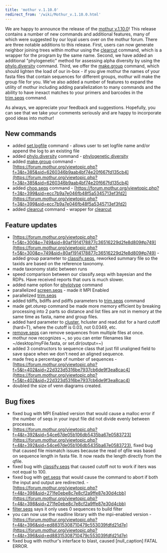 ```yaml
---
title: 'mothur v.1.10.0'
redirect_from: '/wiki/Mothur_v.1.10.0.html'
---
```

We are happy to announce the release of the [mothur
v.1.10.0](mothur_v.1.10.0)! This release contains a number of
new commands and additional features, many of which were suggested by
our loyal users over on the mothur forum. There are three notable
additions to this release. First, users can now generate neighbor
joining trees within mothur using the [clearcut](clearcut)
command, which is a wrapper for the program by the same name. Second, we
have added an additional "phylogenetic" method for assessing alpha
diversity by using the [phylo.diversity](phylo.diversity)
command. Third, we offer the [make.group](make.group)
command, which should lighten the load of our in-box - if you give
mothur the names of your fasta files that contain sequences for
different groups, mothur will make the group file for you. We've also
added a number of features to expand the utility of mothur including
adding parallelization to many commands and the ability to have inexact
matches to your primers and barcodes in the
[trim.seqs](trim.seqs) command.

As always, we appreciate your feedback and suggestions. Hopefully, you
can see that we take your comments seriously and are happy to
incorporate good ideas into mothur!

## New commands

-   added [set.logfile](set.logfile) command - allows user to
    set logfile name and/or append the log to an existing file
-   added [phylo.diversity](phylo.diversity) command -
    [phylogenetic diversity](phylo.diversity)
-   added [make.group](make.group) command -
    [https://forum.mothur.org/viewtopic.php?f=3&t=385&sid=6260346b9aab4bf74e20f667fd135cb4](https://forum.mothur.org/viewtopic.php?f=3&t=385&sid=6260346b9aab4bf74e20f667fd135cb4)
-   added [chop.seqs](chop.seqs) command -
    [https://forum.mothur.org/viewtopic.php?f=3&t=399&sid=ecc7b9a7e046fb48f5a5345713ef3fd2](https://forum.mothur.org/viewtopic.php?f=3&t=399&sid=ecc7b9a7e046fb48f5a5345713ef3fd2)
-   added [clearcut](clearcut) command - wrapper for
    [clearcut](https://github.com/ibest/clearcut/)

## Feature updates

-   [https://forum.mothur.org/viewtopic.php?f=5&t=300&p=749&sid=80af1914178877c36516229d2fe8d809#p749](https://forum.mothur.org/viewtopic.php?f=5&t=300&p=749&sid=80af1914178877c36516229d2fe8d809#p749) -
    added group parameter to [classify.seqs](classify.seqs),
    reworked summary file so the taxids are based on the reference
    taxonomy.
-   made taxonomy static between runs
-   speed comparison between our classify.seqs with bayesian and the
    RDPs. Have received reports that ours is much slower.
-   added name option for [phylotype](phylotype) command
-   parallelized [screen.seqs](screen.seqs) - made it MPI
    Enabled
-   parallelized [trim.seqs](trim.seqs)
-   added tdiffs, bdiffs and pdiffs parameters to
    [trim.seqs](trim.seqs) command
-   made get.oturep command be made more memory efficient by breaking
    processing into 2 parts so distance and list files are not in memory
    at the same time as fasta, name and group files.
-   added hard parameter to [cluster](cluster),
    hcluster and
    read.dist for a hard cutoff (hard=T), where
    the cutoff is 0.03, not 0.0349, etc.
-   [remove.seqs](remove.seqs) can remove sequences from
    multiple files at once.
-   mothur now recognizes \~, so you can enter filenames like
    \~/desktop/myFile.fasta, or set.dir(output=\~)
-   added 3 constructors to sequence class that just fill unaligned
    field to save space when we don't need an aligned sequence.
-   made freq a percentage of number of sequences -
    [https://forum.mothur.org/viewtopic.php?f=5&t=402&sid=22d323d5316be7937cb6de9f3ea8cac4](https://forum.mothur.org/viewtopic.php?f=5&t=402&sid=22d323d5316be7937cb6de9f3ea8cac4)
-   doubled the size of venn diagrams created.

## Bug fixes

-   fixed bug with MPI Enabled version that would cause a malloc error
    if the number of seqs in your input file did not divide evenly
    between processes.
-   [https://forum.mothur.org/viewtopic.php?f=4&t=392&sid=54ce67de05b106db5435ba67e0583723](https://forum.mothur.org/viewtopic.php?f=4&t=392&sid=54ce67de05b106db5435ba67e0583723),
    fixed bug that caused file mismatch issues because the read of qfile
    was based on sequence length in fasta file. It now reads the length
    directly from the qfile.
-   fixed bug with [classify.seqs](classify.seqs) that caused
    cutoff not to work if iters was not equal to 100.
-   fixed bug with [get.seqs](get.seqs) that would cause the
    command to abort if both the input and output are redirected. -
    [https://forum.mothur.org/viewtopic.php?f=4&t=398&sid=271fe0ebe8c7e8cf2a9ffe87e30d4cbb](https://forum.mothur.org/viewtopic.php?f=4&t=398&sid=271fe0ebe8c7e8cf2a9ffe87e30d4cbb)
-   [filter.seqs](filter.seqs) says it only uses 0 sequences
    to build filter
-   you can now use the readline library with the mpi-enabled version -
    [https://forum.mothur.org/viewtopic.php?f=4&t=396&sid=ed88315308710479c553039fdfd21d7e](https://forum.mothur.org/viewtopic.php?f=4&t=396&sid=ed88315308710479c553039fdfd21d7e)
-   fixed bug with mothur's interface to blast, caused
    \[null\_caption\] FATAL ERROR.
